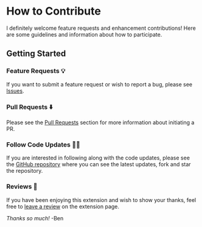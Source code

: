 # How to Contribute

I definitely welcome feature requests and enhancement contributions!
Here are some guidelines and information about how to participate.

## Getting Started

### Feature Requests 💡

If you want to submit a feature request or wish to report a bug, please see
[Issues](https://github.com/BenRogersWPG/VSCode-Transparent-Minimap/issues).

### Pull Requests ⬇️

Please see the [Pull Requests](https://github.com/BenRogersWPG/VSCode-Transparent-Minimap/pulls) section for more information about initiating a PR.

### Follow Code Updates 👨‍💻

If you are interested in following along with the code updates, please see the [GitHub repository](https://github.com/BenRogersWPG/VSCode-Transparent-Minimap) where you can see the latest updates, fork and star the repository.

### Reviews 🌟

If you have been enjoying this extension and wish to show your thanks, feel free to [leave a review](https://marketplace.visualstudio.com/items?itemName=BenRogersWPG.transparent-minimap&ssr=false#review-details) on the extension page.

*Thanks so much!*
-Ben